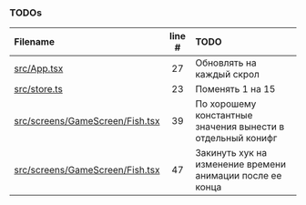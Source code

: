 ### TODOs
| Filename | line # | TODO |
|:------|:------:|:------|
| [src/App.tsx](src/App.tsx#L27) | 27 | Обновлять на каждый скрол |
| [src/store.ts](src/store.ts#L23) | 23 | Поменять 1 на 15 |
| [src/screens/GameScreen/Fish.tsx](src/screens/GameScreen/Fish.tsx#L39) | 39 | По хорошему константные значения вынести в отдельный конифг |
| [src/screens/GameScreen/Fish.tsx](src/screens/GameScreen/Fish.tsx#L47) | 47 | Закинуть хук на изменение времени анимации после ее конца |
